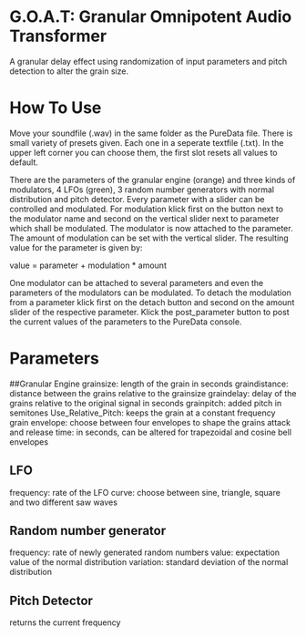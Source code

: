 # G.O.A.T: Granular Omnipotent Audio Transformer
A granular delay effect using randomization of input parameters and pitch detection to alter the grain size.

# How To Use

Move your soundfile (.wav) in the same folder as the PureData file.
There is small variety of presets given. Each one in a seperate textfile (.txt).
In the upper left corner you can choose them, the first slot resets all values to default.

There are the parameters of the granular engine (orange) and three kinds of modulators, 4 LFOs (green), 3 random number generators with normal distribution and pitch detector.
Every parameter with a slider can be controlled and modulated. 
For modulation klick first on the button next to the modulator name and second on the vertical slider next to parameter which shall be modulated.
The modulator is now attached to the parameter. The amount of modulation can be set with the vertical slider.
The resulting value for the parameter is given by:

value = parameter + modulation * amount

One modulator can be attached to several parameters and even the parameters of the modulators can be modulated.
To detach the modulation from a parameter klick first on the detach button and second on the amount slider of the respective parameter.
Klick the post_parameter button to post the current values of the parameters to the PureData console.
 
# Parameters

##Granular Engine
grainsize: length of the grain in seconds
graindistance: distance between the grains relative to the grainsize
graindelay: delay of the grains relative to the original signal in seconds
grainpitch: added pitch in semitones
Use_Relative_Pitch: keeps the grain at a constant frequency
grain envelope: choose between four envelopes to shape the grains
attack and release time: in seconds, can be altered for trapezoidal and cosine bell envelopes

## LFO
frequency: rate of the LFO
curve: choose between sine, triangle, square and two different saw waves

## Random number generator
frequency: rate of newly generated random numbers
value: expectation value of the normal distribution
variation: standard deviation of the normal distribution

## Pitch Detector
returns the current frequency







